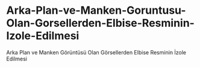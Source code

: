 # Arka-Plan-ve-Manken-Goruntusu-Olan-Gorsellerden-Elbise-Resminin-Izole-Edilmesi
Arka Plan ve Manken Görüntüsü Olan Görsellerden Elbise Resminin İzole Edilmesi
